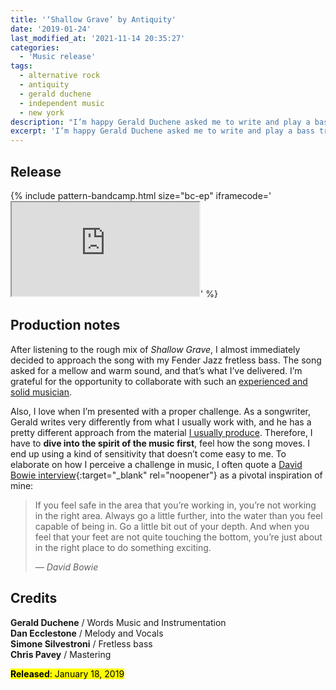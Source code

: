 ```yaml
---
title: '‘Shallow Grave’ by Antiquity'
date: '2019-01-24'
last_modified_at: '2021-11-14 20:35:27'
categories:
  - 'Music release'
tags:
  - alternative rock
  - antiquity
  - gerald duchene
  - independent music
  - new york
description: "I’m happy Gerald Duchene asked me to write and play a bass track for this beautiful song. It’s my second collaboration with his project Antiquity Sessions."
excerpt: 'I’m happy Gerald Duchene asked me to write and play a bass track for this beautiful song. It’s my second collaboration with his project Antiquity Sessions.'
---
```

## Release

{% include pattern-bandcamp.html size="bc-ep" iframecode='<iframe src="https://bandcamp.com/EmbeddedPlayer/track=1048816351/size=large/bgcol=ffffff/linkcol=333333/tracklist=false/artwork=small/transparent=true/" seamless><a href="https://antiquitysessions1.bandcamp.com/track/shallow-grave">Shallow Grave by Antiquity</a></iframe>' %}

## Production notes

After listening to the rough mix of _Shallow Grave_, I almost immediately decided to approach the song with my Fender Jazz fretless bass. The song asked for a mellow and warm sound, and that’s what I’ve delivered. I’m grateful for the opportunity to collaborate with such an [experienced and solid musician](https://antiquity-music.com/).

Also, I love when I’m presented with a proper challenge. As a songwriter, Gerald writes very differently from what I usually work with, and he has a pretty different approach from the material [I usually produce](/work/). Therefore, I have to **dive into the spirit of the music first**, feel how the song moves. I end up using a kind of sensitivity that doesn’t come easy to me. To elaborate on how I perceive a challenge in music, I often quote a [David Bowie interview](https://youtu.be/7HqTQyQ6wc0){:target="_blank" rel="noopener"} as a pivotal inspiration of mine:

> If you feel safe in the area that you’re working in, you’re not working in the right area. Always go a little further, into the water than you feel capable of being in. Go a little bit out of your depth. And when you feel that your feet are not quite touching the bottom, you’re just about in the right place to do something exciting.
> 
> <cite>— David Bowie</cite>

## Credits

**Gerald Duchene** / Words Music and Instrumentation  
**Dan Ecclestone** / Melody and Vocals  
**Simone Silvestroni** / Fretless bass  
**Chris Pavey** / Mastering

<p class="detached"><mark class="m2m-highlight small"><strong>Released</strong>: January 18, 2019</mark></p>